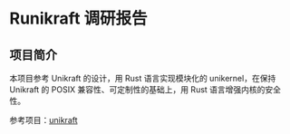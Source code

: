 # Runikraft 调研报告

## 项目简介

本项目参考 Unikraft 的设计，用 Rust 语言实现模块化的 unikernel，在保持 Unikraft 的 POSIX 兼容性、可定制性的基础上，用 Rust 语言增强内核的安全性。

参考项目：[unikraft](https://github.com/unikraft/unikraft)
